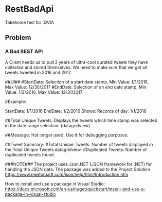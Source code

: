 # RestBadApi
Takehome test for IQVIA
## Problem
### A Bad REST API

A Client needs us to pull 2 years of ultra-cool curated tweets they have collected and stored themselves.
We need to make sure that we get all tweets tweeted in 2016 and 2017.

##UI##
#StartDate: Selection of a start date stamp, Min Value: 1/1/2016, Max Value: 12/30/2017
#EndDate: Selection of an end date stamp, Min Value: 1/2/2016, Max Value: 12/31/2017

#Example:

StartDate: 1/1/2016
EndDate: 1/2/2016 
Shows: Records of day: 1/1/2016  

##Total Unique Tweets: Displays the tweets which time stamp was selected in the date range selection. (datagridview)

##Message: Not longer used. Use it for debugging purposes.

##Tweet Summary:
  #Total Unique Tweets: Number of tweets displayed in the Total Unique Tweets datagridview.
  #Duplicated Tweets: Number of duplicated tweets found.


###NOTE###
The project uses Json.NET (JSON framework for .NET) for handling the JSON data. The package was added to the Project Solution
https://www.newtonsoft.com/json/help/html/Introduction.htm

How to install and use a package in Visual Studio:
https://docs.microsoft.com/en-us/nuget/quickstart/install-and-use-a-package-in-visual-studio

